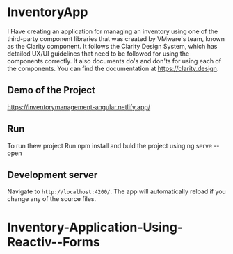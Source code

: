 # InventoryApp
I Have creating an application for managing an inventory using one of the third-party component libraries that was created by VMware's team, known as the Clarity component. It follows the Clarity Design System, which has detailed UX/UI guidelines that need to be followed for using the components correctly. It also documents do's and don'ts for using each of the components. You can find the documentation at https://clarity.design.

## Demo of the Project
https://inventorymanagement-angular.netlify.app/

## Run
To run thew project Run npm install and buld the project using ng serve --open

## Development server

Navigate to `http://localhost:4200/`. The app will automatically reload if you change any of the source files.


# Inventory-Application-Using-Reactiv--Forms
